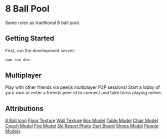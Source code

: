 # 8 Ball Pool

Same rules as traditional 8 ball pool. 

## Getting Started

First, run the development server:

```bash
npm run dev
```

## Multiplayer

Play with other friends via peerjs multiplayer P2P sessions! Start a lobby of your own or enter a friends peer id to connect and take turns playing online.

## Attributions
[8 Ball Icon](https://www.flaticon.com/free-icons/billiard)
[Floor Texture](https://www.flaticon.com/free-icons/billiard)
[Wall Texture](https://www.flaticon.com/free-icons/billiard)
[Box Model](https://www.flaticon.com/free-icons/billiard)
[Table Model](https://www.flaticon.com/free-icons/billiard)
[Chair Model](https://www.flaticon.com/free-icons/billiard)
[Couch Model](https://www.flaticon.com/free-icons/billiard)
[Fire Model](https://www.flaticon.com/free-icons/billiard)
[Ski Resort Photo](https://www.flaticon.com/free-icons/billiard)
[Dart Board](https://www.flaticon.com/free-icons/billiard)
[Shoes Model](https://www.flaticon.com/free-icons/billiard)
[People Models](https://www.flaticon.com/free-icons/billiard)